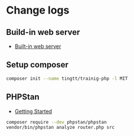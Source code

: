 # Change logs

## Build-in web server

- [Built-in web server](https://www.php.net/manual/en/features.commandline.webserver.php)

## Setup composer

```sh
composer init --name tingtt/trainig-php -l MIT
```

## PHPStan

- [Getting Started](https://phpstan.org/user-guide/getting-started)

```sh
composer require --dev phpstan/phpstan
vendor/bin/phpstan analyze router.php src
```
